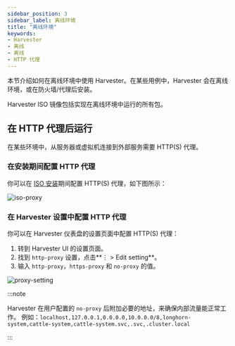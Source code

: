 ```yaml
---
sidebar_position: 3
sidebar_label: 离线环境
title: "离线环境"
keywords:
- Harvester
- 离线
- 离线
- HTTP 代理
---
```


本节介绍如何在离线环境中使用 Harvester。在某些用例中，Harvester 会在离线环境，或在防火墙/代理后安装。

Harvester ISO 镜像包括实现在离线环境中运行的所有包。

## 在 HTTP 代理后运行

在某些环境中，从服务器或虚拟机连接到外部服务需要 HTTP(S) 代理。

### 在安装期间配置 HTTP 代理

你可以在 [ISO 安装](./install/iso-install.md)期间配置 HTTP(S) 代理，如下图所示：

![iso-proxy](/img/v1.0/iso-proxy.png)

### 在 Harvester 设置中配置 HTTP 代理

你可以在 Harvester 仪表盘的设置页面中配置 HTTP(S) 代理：

1. 转到 Harvester UI 的设置页面。
1. 找到 `http-proxy` 设置，点击**⋮ > Edit setting**。
1. 输入 `http-proxy`，`https-proxy` 和 `no-proxy` 的值。

![proxy-setting](/img/v1.0/proxy-setting.png)

:::note

Harvester 在用户配置的 `no-proxy` 后附加必要的地址，来确保内部流量能正常工作。
例如：`localhost,127.0.0.1,0.0.0.0,10.0.0.0/8,longhorn-system,cattle-system,cattle-system.svc,.svc,.cluster.local`

:::
